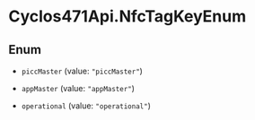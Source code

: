 # Cyclos471Api.NfcTagKeyEnum

## Enum


* `piccMaster` (value: `"piccMaster"`)

* `appMaster` (value: `"appMaster"`)

* `operational` (value: `"operational"`)



